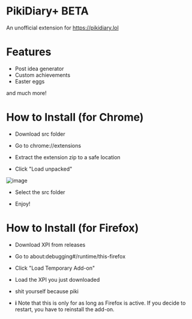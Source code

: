 # PikiDiary+ BETA 
An unofficial extension for https://pikidiary.lol
# Features
- Post idea generator
- Custom achievements
- Easter eggs
  
and much more!
# How to Install (for Chrome)
- Download src folder

- Go to chrome://extensions

- Extract the extension zip to a safe location

- Click "Load unpacked"

![image](https://github.com/user-attachments/assets/21ce1512-68a2-4f82-9a9e-741147101c5b)

- Select the src folder

- Enjoy!

# How to Install (for Firefox)
- Download XPI from releases

- Go to about:debugging#/runtime/this-firefox

- Click "Load Temporary Add-on"

- Load the XPI you just downloaded

- shit yourself because piki

- **i** Note that this is only for as long as Firefox is active. If you decide to restart, you have to reinstall the add-on.
